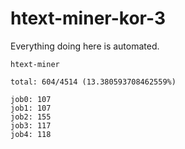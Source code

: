# htext-miner-kor-3

Everything doing here is automated.

```
htext-miner

total: 604/4514 (13.380593708462559%)

job0: 107
job1: 107
job2: 155
job3: 117
job4: 118
```